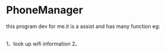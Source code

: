 # PhoneManager
this program dev for me.it is a assist and has many function eg:
##
1、look up wifi information
2、
